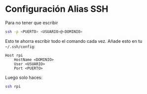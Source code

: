 # Configuración Alias SSH

Para no tener que escribir
```bash
ssh -p <PUERTO> <USUARIO>@<DOMINIO>
```

Esto te ahorra escribir todo el comando cada vez. Añade esto en tu `~/.ssh/config`:

```ssh-config
Host rpi
    HostName <DOMINIO>
    User <USUARIO>
    Port <PUERTO>
```

Luego solo haces:

```bash
ssh rpi
```
